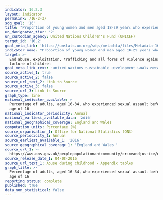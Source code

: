 ```yaml
---
indicator: 16.2.3
layout: indicator
permalink: /16-2-3/
sdg_goal: '16'
title: "Proportion of young women and men aged 18‑29 years who experienced sexual violence by age\_18"
un_designated_tier: '2'
un_custodian_agency: United Nations Children's Fund (UNICEF)
target_id: '16.2'
goal_meta_link: 'https://unstats.un.org/sdgs/metadata/files/Metadata-16-02-03.pdf'
indicator_name: "Proportion of young women and men aged 18‑29 years who experienced sexual violence by age\_18"
target: >-
  End abuse, exploitation, trafficking and all forms of violence against and
  torture of children
goal_meta_link_text: 'United Nations Sustainable Development Goals Metadata: 16.2.3'
source_active_1: true
source_active_2: false
source_url_text_2: Link to Source
source_active_3: false
source_url_3: Link to Source
graph_type: line
national_indicator_available: >-
  Percentage of adults, aged 16-34, who experienced sexual assault before the
  age of 16
national_indicator_periodicity: Annual
national_earliest_available_data: '2016'
national_geographical_coverage: England and Wales
computation_units: Percentage (%)
source_organisation_1: Office for National Statistics (ONS)
source_periodicity_1: Annual
source_earliest_available_1: '2016'
source_geographical_coverage_1: 'England and Wales '
source_url_1: >-
  https://www.ons.gov.uk/peoplepopulationandcommunity/crimeandjustice/datasets/abuseduringchildhoodappendixtables
source_release_date_1: 04-08-2016
source_url_text_1: Abuse during childhood - Appendix tables
graph_title: >-
  Percentage of adults, aged 16-34, who experienced sexual assault before the
  age of 16
reporting_status: complete
published: true
data_non_statistical: false
---
```

